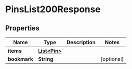 

# PinsList200Response

## Properties

Name | Type | Description | Notes
------------ | ------------- | ------------- | -------------
**items** | [**List&lt;Pin&gt;**](Pin.md) |  | 
**bookmark** | **String** |  |  [optional]





